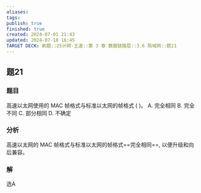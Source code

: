 ```yaml
---
aliases: 
tags: 
publish: true
finished: true
created: 2024-07-01 21:43
updated: 2024-07-18 16:45
TARGET DECK: 刷题::25计网-王道::第 3 章 数据链路层::3.6 局域网::题21
---
```


## 题21
### 题目
高速以太网使用的 MAC 帧格式与标准以太网的帧格式 ( )。
A. 完全相同 B. 完全不同 C. 部分相同 D. 不确定
### 分析
高速以太网的 MAC 帧格式与标准以太网的帧格式==完全相同==, 以便升级和向后兼容。
### 解
选A
